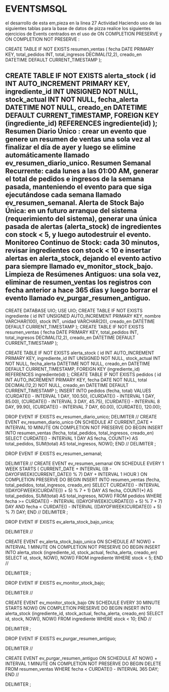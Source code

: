 # EVENTSMSQL
el desarrollo de esta em,pieza en la linea 27
Actividad
Haciendo uso de las siguientes tablas para la base de datos de pizza realice los siguientes ejercicios de Events centrados en el uso de ON COMPLETION PRESERVE y ON COMPLETION NOT PRESERVE :

CREATE TABLE IF NOT EXISTS resumen_ventas (
fecha       DATE      PRIMARY KEY,
total_pedidos INT,
total_ingresos DECIMAL(12,2),
creado_en DATETIME DEFAULT CURRENT_TIMESTAMP
);

CREATE TABLE IF NOT EXISTS alerta_stock (
  id              INT AUTO_INCREMENT PRIMARY KEY,
  ingrediente_id  INT UNSIGNED NOT NULL,
  stock_actual    INT NOT NULL,
  fecha_alerta    DATETIME NOT NULL,
  creado_en DATETIME DEFAULT CURRENT_TIMESTAMP,
  FOREIGN KEY (ingrediente_id) REFERENCES ingrediente(id)
);
Resumen Diario Único : crear un evento que genere un resumen de ventas una sola vez al finalizar el día de ayer y luego se elimine automáticamente llamado ev_resumen_diario_unico.
Resumen Semanal Recurrente: cada lunes a las 01:00 AM, generar el total de pedidos e ingresos de la semana pasada, manteniendo el evento para que siga ejecutándose cada semana llamado ev_resumen_semanal.
Alerta de Stock Bajo Única: en un futuro arranque del sistema (requerimiento del sistema), generar una única pasada de alertas (alerta_stock) de ingredientes con stock < 5, y luego autodestruir el evento.
Monitoreo Continuo de Stock: cada 30 minutos, revisar ingredientes con stock < 10 e insertar alertas en alerta_stock, dejando el evento activo para siempre llamado ev_monitor_stock_bajo.
Limpieza de Resúmenes Antiguos: una sola vez, eliminar de resumen_ventas los registros con fecha anterior a hace 365 días y luego borrar el evento llamado ev_purgar_resumen_antiguo.
------------------------------------------------------------------------------------------------------------------------------------------------------------------
CREATE DATABASE UIO;
USE UIO;
CREATE TABLE IF NOT EXISTS ingrediente (
  id INT UNSIGNED AUTO_INCREMENT PRIMARY KEY,
  nombre VARCHAR(100),
  stock INT,
  unidad VARCHAR(20),
  creado_en DATETIME DEFAULT CURRENT_TIMESTAMP
);
CREATE TABLE IF NOT EXISTS resumen_ventas (
fecha       DATE      PRIMARY KEY,
total_pedidos INT,
total_ingresos DECIMAL(12,2),
creado_en DATETIME DEFAULT CURRENT_TIMESTAMP
);

CREATE TABLE IF NOT EXISTS alerta_stock (
  id              INT AUTO_INCREMENT PRIMARY KEY,
  ingrediente_id  INT UNSIGNED NOT NULL,
  stock_actual    INT NOT NULL,
  fecha_alerta    DATETIME NOT NULL,
  creado_en DATETIME DEFAULT CURRENT_TIMESTAMP,
  FOREIGN KEY (ingrediente_id) REFERENCES ingrediente(id)
);
CREATE TABLE IF NOT EXISTS pedidos (
  id INT AUTO_INCREMENT PRIMARY KEY,
  fecha DATE NOT NULL,
  total DECIMAL(12,2) NOT NULL,
  creado_en DATETIME DEFAULT CURRENT_TIMESTAMP
);
INSERT INTO pedidos (fecha, total) VALUES
(CURDATE() - INTERVAL 1 DAY, 100.50),
(CURDATE() - INTERVAL 1 DAY, 85.00),
(CURDATE() - INTERVAL 3 DAY, 45.75),
(CURDATE() - INTERVAL 8 DAY, 99.90),
(CURDATE() - INTERVAL 7 DAY, 60.00),
(CURDATE(), 120.00);

DROP EVENT IF EXISTS ev_resumen_diario_unico;
DELIMITER //
CREATE EVENT ev_resumen_diario_unico
ON SCHEDULE AT CURRENT_DATE + INTERVAL 10 MINUTE
ON COMPLETION NOT PRESERVE
DO
BEGIN
  INSERT INTO resumen_ventas (fecha, total_pedidos, total_ingresos, creado_en)
  SELECT
    CURDATE() - INTERVAL 1 DAY AS fecha,
    COUNT(*) AS total_pedidos,
    SUM(total) AS total_ingresos,
    NOW();
END //
DELIMITER ;


DROP EVENT IF EXISTS ev_resumen_semanal;

DELIMITER //
CREATE EVENT ev_resumen_semanal
ON SCHEDULE
  EVERY 1 WEEK
  STARTS (
    CURRENT_DATE + INTERVAL ((8 - DAYOFWEEK(CURRENT_DATE)) % 7) DAY + INTERVAL 1 HOUR
  )
ON COMPLETION PRESERVE
DO
BEGIN
  INSERT INTO resumen_ventas (fecha, total_pedidos, total_ingresos, creado_en)
  SELECT
    CURDATE() - INTERVAL ((DAYOFWEEK(CURDATE()) + 5) % 7 + 1) DAY AS fecha,
    COUNT(*) AS total_pedidos,
    SUM(total) AS total_ingresos,
    NOW()
  FROM pedidos
  WHERE fecha >= CURDATE() - INTERVAL ((DAYOFWEEK(CURDATE()) + 5) % 7 + 7) DAY
    AND fecha < CURDATE() - INTERVAL ((DAYOFWEEK(CURDATE()) + 5) % 7) DAY;
END //
DELIMITER ;


DROP EVENT IF EXISTS ev_alerta_stock_bajo_unica;

DELIMITER //

CREATE EVENT ev_alerta_stock_bajo_unica
ON SCHEDULE AT NOW() + INTERVAL 1 MINUTE
ON COMPLETION NOT PRESERVE
DO
BEGIN
  INSERT INTO alerta_stock (ingrediente_id, stock_actual, fecha_alerta, creado_en)
  SELECT id, stock, NOW(), NOW()
  FROM ingrediente
  WHERE stock < 5;
END //

DELIMITER ;


DROP EVENT IF EXISTS ev_monitor_stock_bajo;

DELIMITER //

CREATE EVENT ev_monitor_stock_bajo
ON SCHEDULE EVERY 30 MINUTE
STARTS NOW()
ON COMPLETION PRESERVE
DO
BEGIN
  INSERT INTO alerta_stock (ingrediente_id, stock_actual, fecha_alerta, creado_en)
  SELECT id, stock, NOW(), NOW()
  FROM ingrediente
  WHERE stock < 10;
END //

DELIMITER ;




DROP EVENT IF EXISTS ev_purgar_resumen_antiguo;

DELIMITER //

CREATE EVENT ev_purgar_resumen_antiguo
ON SCHEDULE AT NOW() + INTERVAL 1 MINUTE
ON COMPLETION NOT PRESERVE
DO
BEGIN
  DELETE FROM resumen_ventas
  WHERE fecha < CURDATE() - INTERVAL 365 DAY;
END //

DELIMITER ;
